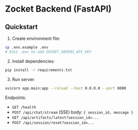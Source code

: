 # Zocket Backend (FastAPI)

## Quickstart

1. Create environment file:

```bash
cp .env.example .env
# Edit .env to add ZOCKET_GEMINI_API_KEY
```

2. Install dependencies:

```bash
pip install -r requirements.txt
```

3. Run server:

```bash
uvicorn app.main:app --reload --host 0.0.0.0 --port 8000
```

Endpoints:
- `GET /health`
- `POST /api/chat/stream` (SSE) body: `{ session_id, message }`
- `GET /api/artifacts/latest?session_id=...`
- `POST /api/session/reset?session_id=...`

